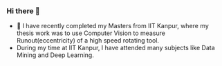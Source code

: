 ### Hi there 👋
- 🔭 I have recently completed my Masters from IIT Kanpur, where my thesis work was to use Computer Vision to measure Runout(eccentricity) of a high speed rotating tool.
- During my time at IIT Kanpur, I have attended many subjects like Data Mining and Deep Learning.
  
<!--
**namanverma4321/namanverma4321** is a ✨ _special_ ✨ repository because its `README.md` (this file) appears on your GitHub profile.

Here are some ideas to get you started:

- 🔭 I’m currently working on ...
- 🌱 I’m currently learning ...
- 👯 I’m looking to collaborate on ...
- 🤔 I’m looking for help with ...
- 💬 Ask me about ...
- 📫 How to reach me: ...
- 😄 Pronouns: ...
- ⚡ Fun fact: ...
-->
